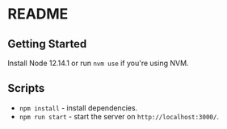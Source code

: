 # README

## Getting Started

Install Node 12.14.1 or run `nvm use` if you're using NVM.

## Scripts

- `npm install` - install dependencies.
- `npm run start` - start the server on `http://localhost:3000/`.

